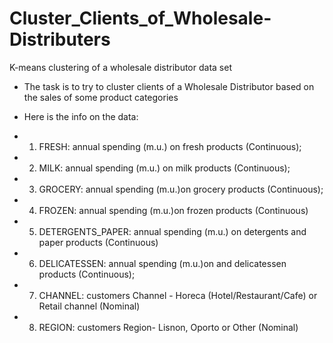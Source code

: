 # Cluster_Clients_of_Wholesale-Distributers
K-means clustering of a wholesale distributor data set

- The task is to try to cluster clients of a Wholesale Distributor based on the sales of some product categories

- Here is the info on the data:
- 1)	FRESH: annual spending (m.u.) on fresh products (Continuous);
- 2)	MILK: annual spending (m.u.) on milk products (Continuous);
- 3)	GROCERY: annual spending (m.u.)on grocery products (Continuous);
- 4)	FROZEN: annual spending (m.u.)on frozen products (Continuous)
- 5)	DETERGENTS_PAPER: annual spending (m.u.) on detergents and paper products (Continuous)
- 6)	DELICATESSEN: annual spending (m.u.)on and delicatessen products (Continuous);
- 7)	CHANNEL: customers Channel - Horeca (Hotel/Restaurant/Cafe) or Retail channel (Nominal)
- 8)	REGION: customers Region- Lisnon, Oporto or Other (Nominal)

